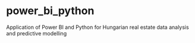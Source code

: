 # power_bi_python
Application of Power BI and Python for Hungarian real estate data analysis and predictive modelling
